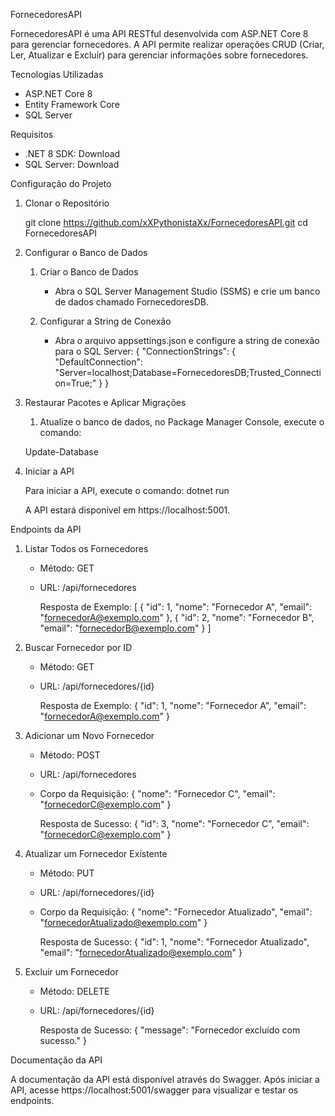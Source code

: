 FornecedoresAPI

FornecedoresAPI é uma API RESTful desenvolvida com ASP.NET Core 8 para gerenciar fornecedores. A API permite realizar operações CRUD (Criar, Ler, Atualizar e Excluir) para gerenciar informações sobre fornecedores.

Tecnologias Utilizadas

- ASP.NET Core 8
- Entity Framework Core
- SQL Server

Requisitos

- .NET 8 SDK: Download
- SQL Server: Download

Configuração do Projeto

1. Clonar o Repositório

   git clone https://github.com/xXPythonistaXx/FornecedoresAPI.git
   cd FornecedoresAPI

2. Configurar o Banco de Dados

   1. Criar o Banco de Dados
      - Abra o SQL Server Management Studio (SSMS) e crie um banco de dados chamado FornecedoresDB.

   2. Configurar a String de Conexão
      - Abra o arquivo appsettings.json e configure a string de conexão para o SQL Server:
        {
          "ConnectionStrings": {
            "DefaultConnection": "Server=localhost;Database=FornecedoresDB;Trusted_Connection=True;"
          }
        }

3. Restaurar Pacotes e Aplicar Migrações

   1. Atualize o banco de dados, no Package Manager Console, execute o comando:
   
     Update-Database

4. Iniciar a API

   Para iniciar a API, execute o comando:
   dotnet run

   A API estará disponível em https://localhost:5001.

Endpoints da API

1. Listar Todos os Fornecedores

   - Método: GET
   - URL: /api/fornecedores

     Resposta de Exemplo:
     [
       {
         "id": 1,
         "nome": "Fornecedor A",
         "email": "fornecedorA@exemplo.com"
       },
       {
         "id": 2,
         "nome": "Fornecedor B",
         "email": "fornecedorB@exemplo.com"
       }
     ]

2. Buscar Fornecedor por ID

   - Método: GET
   - URL: /api/fornecedores/{id}

     Resposta de Exemplo:
     {
       "id": 1,
       "nome": "Fornecedor A",
       "email": "fornecedorA@exemplo.com"
     }

3. Adicionar um Novo Fornecedor

   - Método: POST
   - URL: /api/fornecedores
   - Corpo da Requisição:
     {
       "nome": "Fornecedor C",
       "email": "fornecedorC@exemplo.com"
     }

     Resposta de Sucesso:
     {
       "id": 3,
       "nome": "Fornecedor C",
       "email": "fornecedorC@exemplo.com"
     }

4. Atualizar um Fornecedor Existente

   - Método: PUT
   - URL: /api/fornecedores/{id}
   - Corpo da Requisição:
     {
       "nome": "Fornecedor Atualizado",
       "email": "fornecedorAtualizado@exemplo.com"
     }

     Resposta de Sucesso:
     {
       "id": 1,
       "nome": "Fornecedor Atualizado",
       "email": "fornecedorAtualizado@exemplo.com"
     }

5. Excluir um Fornecedor

   - Método: DELETE
   - URL: /api/fornecedores/{id}

     Resposta de Sucesso:
     {
       "message": "Fornecedor excluído com sucesso."
     }

Documentação da API

A documentação da API está disponível através do Swagger. Após iniciar a API, acesse https://localhost:5001/swagger para visualizar e testar os endpoints.
